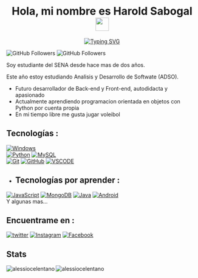 <h1 align="center"><b>Hola, mi nombre es Harold Sabogal </b><img src="https://media.giphy.com/media/hvRJCLFzcasrR4ia7z/giphy.gif" width="35"></h1>


<p align="center">
<a href="https://git.io/typing-svg"><img src="https://readme-typing-svg.demolab.com?font=Fira+Code&weight=500&size=24&pause=1000&color=822EC3&center=true&multiline=true&width=435&lines=Software+developer" alt="Typing SVG" /></a>
</p>


![GitHub Followers](https://img.shields.io/github/followers/dst3v3n?style=social)
![GitHub Followers](https://img.shields.io/github/stars/dst3v3n?style=social)

Soy estudiante del SENA desde hace mas de dos años.

Este año estoy estudiando Analisis y Desarrollo de Softwate (ADSO).

* Futuro desarrollador de Back-end y Front-end, autodidacta y apasionado
* Actualmente aprendiendo programacion orientada en objetos con Python por cuenta propia
* En mi tiempo libre me gusta jugar voleibol

## Tecnologías :

[![Windows](https://img.shields.io/badge/Windows-802DBF?style=for-the-badge&logo=windows&logoColor=white&labelColor=black)]()
</br>
[![Python](https://img.shields.io/badge/Python-802DBF?style=for-the-badge&logo=python&logoColor=white&labelColor=black)]()
[![MySQL](https://img.shields.io/badge/MySQL-802DBF?style=for-the-badge&logo=mysql&logoColor=white&labelColor=black)]()
</br>
[![Git](https://img.shields.io/badge/Git-802DBF?style=for-the-badge&logo=git&logoColor=white&labelColor=black)]()
[![GitHub](https://img.shields.io/badge/github-802DBF?style=for-the-badge&logo=github&logoColor=white&labelColor=black)]()
[![VSCODE](https://img.shields.io/badge/Visual_Studio_Code-802DBF?style=for-the-badge&logo=visual-studio-code&logoColor=white&labelColor=black)]()

* ## Tecnologías por aprender :

[![JavaScript](https://img.shields.io/badge/JavaScript-FFC300?style=for-the-badge&logo=javascript&logoColor=white&labelColor=black)]()
[![MongoDB](https://img.shields.io/badge/MongoDB-FFC300?style=for-the-badge&logo=mongodb&logoColor=white&labelColor=black)]()
[![Java](https://img.shields.io/badge/java-FFC300?style=for-the-badge&logo=java&logoColor=white&labelColor=black)]()
[![Android](https://img.shields.io/badge/Android-FFC300?style=for-the-badge&logo=android&logoColor=white&labelColor=black)]()
<br>
Y algunas mas...


## Encuentrame en :
[![twitter](https://img.shields.io/badge/Twitter-@dst3v3n-1877F2?style=for-the-badge&logo=twitter&logoColor=white&labelColor=101010)](https://twitter.com/dst3v3n_)
[![Instagram](https://img.shields.io/badge/Instagram-@dst3v3n-1877F2?style=for-the-badge&logo=instagram&logoColor=white&labelColor=101010)](https://www.instagram.com/dst3v3n/)
[![Facebook](https://img.shields.io/badge/Facebook-@dst3v3n-1877F2?style=for-the-badge&logo=facebook&logoColor=white&labelColor=101010)](https://www.facebook.com/dst3v3n/)


## Stats

<p><img align="left" src="https://github-readme-stats.vercel.app/api?username=dst3v3n&show_icons=true&locale=en&theme=material-palenight" alt="alessiocelentano" /></p>
<p><img align="left" src="https://github-readme-stats.vercel.app/api/top-langs?username=dst3v3n&show_icons=true&locale=en&layout=compact&theme=material-palenight" alt="alessiocelentano" /></p>